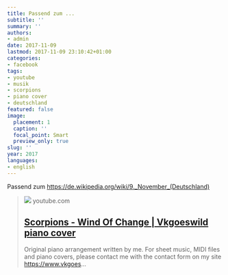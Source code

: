 ```yaml
---
title: Passend zum ...
subtitle: ''
summary: ''
authors:
- admin
date: 2017-11-09
lastmod: 2017-11-09 23:10:42+01:00
categories:
- facebook
tags:
- youtube
- musik
- scorpions
- piano cover
- deutschland
featured: false
image:
  placement: 1
  caption: ''
  focal_point: Smart
  preview_only: true
slug: ''
year: 2017
languages:
- english
---
```


Passend zum https://de.wikipedia.org/wiki/9._November_(Deutschland)
> [![](https://i.ytimg.com/vi/fKBvaeSboNk/maxresdefault.jpg)](https://youtu.be/fKBvaeSboNk)
> youtube.com
> ## [Scorpions - Wind Of Change | Vkgoeswild piano cover](https://youtu.be/fKBvaeSboNk)
>
>Original piano arrangement written by me. For sheet music, MIDI files and piano covers, please contact me with the contact form on my site https://www.vkgoes...